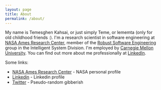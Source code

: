 ```yaml
---
layout: page
title: About
permalink: /about/
---
```


My name is Temesghen Kahsai, or just simply Teme, or lememta (only for old childhood friends :). I'm a research scientist in software engineering at [NASA Ames Research Center][ames], member of the [Robust Software Engineering][rse] group in the Intelligent System Division. I'm employed by [Carnegie Mellon University][cmu]. You can find out more about me professionally at [LinkedIn][linkedin].

Some links:

* [NASA Ames Research Center][mine] - NASA personal profile
* [Linkedin][linkedin] - Linkedin profile
* [Twitter][twitter] - Pseudo-random gibberish


[ames]: www.nasa.gov/centers/ames/
[twitter]: https://www.twitter.com/teme
[linkedin]: www.linkedin.com/in/temesghen/
[bitbucket]: https://bitbucket.org/lememta
[rse]: www.ti.arc.nasa.gov/tech/rse/
[mine]: www.ti.arc.nasa.gov/profile/tkahsaia/
[cmu]: www.cmu.edu/silicon-valley/
